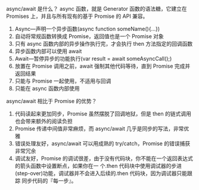 async/await 是什么？
async 函数，就是 Generator 函数的语法糖，它建⽴在 Promises 上，并且与所有现有的基于 Promise 的 API 兼容。

1. Async—声明⼀个异步函数(async function someName(){...})
2. ⾃动将常规函数转换成 Promise，返回值也是⼀个 Promise 对象
3. 只有 async 函数内部的异步操作执⾏完，才会执⾏ then ⽅法指定的回调函数
4. 异步函数内部可以使⽤ await
5. Await—暂停异步的功能执⾏(var result = await someAsyncCall();)
6. 放置在 Promise 调⽤之前，await 强制其他代码等待，直到 Promise 完成并返回结果
7. 只能与 Promise ⼀起使⽤，不适⽤与回调
8. 只能在 async 函数内部使⽤

async/await 相⽐于 Promise 的优势？

1. 代码读起来更加同步，Promise 虽然摆脱了回调地狱，但是 then 的链式调⽤也会带来额外的阅读负担
2. Promise 传递中间值⾮常麻烦，⽽ async/await ⼏乎是同步的写法，⾮常优雅
3. 错误处理友好，async/await 可以⽤成熟的 try/catch，Promise 的错误捕获⾮常冗余
4. 调试友好，Promise 的调试很差，由于没有代码块，你不能在⼀个返回表达式的箭头函数中设置断点，如果你在⼀
   个.then 代码块中使⽤调试器的步进(step-over)功能，调试器并不会进⼊后续的.then 代码块，因为调试器只能跟踪
   同步代码的『每⼀步』。
